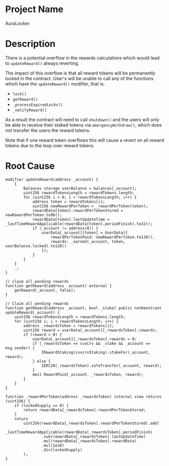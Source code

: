 # Project Name
AuraLocker

# Description
There is a potential overflow in the rewards calculations which would lead to `updateReward()` always reverting.

The impact of this overflow is that all reward tokens will be permanently locked in the contract. User's will be unable to call any of the functions which have the `updateReward()` modifier, that is:

- `lock()`
- `getReward()`
- `_processExpiredLocks()`
- `_notifyReward()`

As a result the contract will need to call `shutdown()` and the users will only be able to receive their staked tokens via `emergencyWithdraw()`, which does not transfer the users the reward tokens.

Note that if one reward token overflows this will cause a revert on all reward tokens due to the loop over reward tokens.

# Root Cause
```solidity
modifier updateReward(address _account) {
    {
        Balances storage userBalance = balances[_account];
        uint256 rewardTokensLength = rewardTokens.length;
        for (uint256 i = 0; i < rewardTokensLength; i++) {
            address token = rewardTokens[i];
            uint256 newRewardPerToken = _rewardPerToken(token);
            rewardData[token].rewardPerTokenStored = newRewardPerToken.to96();
            rewardData[token].lastUpdateTime = _lastTimeRewardApplicable(rewardData[token].periodFinish).to32();
            if (_account != address(0)) {
                userData[_account][token] = UserData({
                    rewardPerTokenPaid: newRewardPerToken.to128(),
                    rewards: _earned(_account, token, userBalance.locked).to128()
                });
            }
        }
    }
    _;
}

// claim all pending rewards
function getReward(address _account) external {
    getReward(_account, false);
}

// Claim all pending rewards
function getReward(address _account, bool _stake) public nonReentrant updateReward(_account) {
    uint256 rewardTokensLength = rewardTokens.length;
    for (uint256 i; i < rewardTokensLength; i++) {
        address _rewardsToken = rewardTokens[i];
        uint256 reward = userData[_account][_rewardsToken].rewards;
        if (reward > 0) {
            userData[_account][_rewardsToken].rewards = 0;
            if (_rewardsToken == cvxCrv && _stake && _account == msg.sender) {
                IRewardStaking(cvxcrvStaking).stakeFor(_account, reward);
            } else {
                IERC20(_rewardsToken).safeTransfer(_account, reward);
            }
            emit RewardPaid(_account, _rewardsToken, reward);
        }
    }
}

function _rewardPerToken(address _rewardsToken) internal view returns (uint256) {
    if (lockedSupply == 0) {
        return rewardData[_rewardsToken].rewardPerTokenStored;
    }
    return
        uint256(rewardData[_rewardsToken].rewardPerTokenStored).add(
            _lastTimeRewardApplicable(rewardData[_rewardsToken].periodFinish)
                .sub(rewardData[_rewardsToken].lastUpdateTime)
                .mul(rewardData[_rewardsToken].rewardRate)
                .mul(1e18)
                .div(lockedSupply)
        );
}

